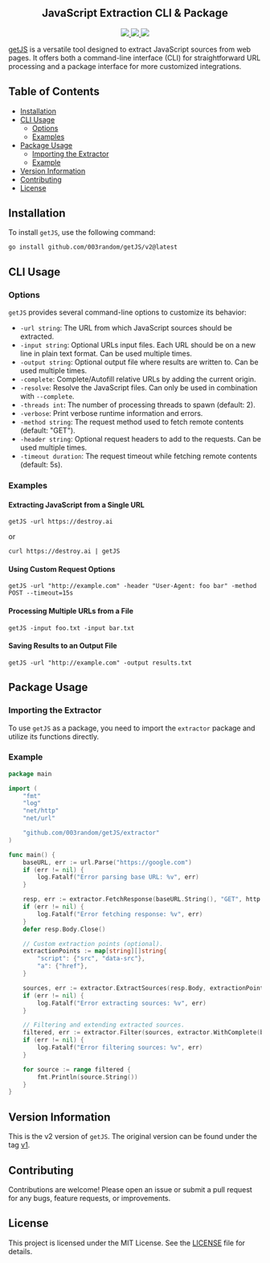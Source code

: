 <h2 align="center">JavaScript Extraction CLI & Package</h2>
<p align="center">
  <a href="https://pkg.go.dev/github.com/003random/getJS">
    <img src="https://pkg.go.dev/badge/github.com/003random/getJS">
  </a>
  <a href="https://github.com/003random/getJS/releases">
    <img src="https://img.shields.io/github/release/003random/getJS.svg">
  </a>
    <a href="https://github.com/003random/getJS/blob/master/LICENSE">
    <img src="https://img.shields.io/badge/license-MIT-blue.svg">
  </a>
</p>


[getJS](https://github.com/003random/getJS) is a versatile tool designed to extract JavaScript sources from web pages. It offers both a command-line interface (CLI) for straightforward URL processing and a package interface for more customized integrations.

## Table of Contents

- [Installation](#installation)
- [CLI Usage](#cli-usage)
  - [Options](#options)
  - [Examples](#examples)
- [Package Usage](#package-usage)
  - [Importing the Extractor](#importing-the-extractor)
  - [Example](#example)
- [Version Information](#version-information)
- [Contributing](#contributing)
- [License](#license)

## Installation

To install `getJS`, use the following command:

`go install github.com/003random/getJS/v2@latest`

## CLI Usage

### Options

`getJS` provides several command-line options to customize its behavior:

- `-url string`: The URL from which JavaScript sources should be extracted.
- `-input string`: Optional URLs input files. Each URL should be on a new line in plain text format. Can be used multiple times.
- `-output string`: Optional output file where results are written to. Can be used multiple times.
- `-complete`: Complete/Autofill relative URLs by adding the current origin.
- `-resolve`: Resolve the JavaScript files. Can only be used in combination with `--complete`.
- `-threads int`: The number of processing threads to spawn (default: 2).
- `-verbose`: Print verbose runtime information and errors.
- `-method string`: The request method used to fetch remote contents (default: "GET").
- `-header string`: Optional request headers to add to the requests. Can be used multiple times.
- `-timeout duration`: The request timeout while fetching remote contents (default: 5s).

### Examples

#### Extracting JavaScript from a Single URL

`getJS -url https://destroy.ai`

or 

`curl https://destroy.ai | getJS`

#### Using Custom Request Options

`getJS -url "http://example.com" -header "User-Agent: foo bar" -method POST --timeout=15s`

#### Processing Multiple URLs from a File

`getJS -input foo.txt -input bar.txt`

#### Saving Results to an Output File

`getJS -url "http://example.com" -output results.txt`

## Package Usage

### Importing the Extractor

To use `getJS` as a package, you need to import the `extractor` package and utilize its functions directly.

### Example

```Go
package main

import (
    "fmt"
    "log"
    "net/http"
    "net/url"

    "github.com/003random/getJS/extractor"
)

func main() {
    baseURL, err := url.Parse("https://google.com")
    if (err != nil) {
        log.Fatalf("Error parsing base URL: %v", err)
    }

    resp, err := extractor.FetchResponse(baseURL.String(), "GET", http.Header{})
    if (err != nil) {
        log.Fatalf("Error fetching response: %v", err)
    }
    defer resp.Body.Close()

    // Custom extraction points (optional).
    extractionPoints := map[string][]string{
        "script": {"src", "data-src"},
        "a": {"href"},
    }

    sources, err := extractor.ExtractSources(resp.Body, extractionPoints)
    if (err != nil) {
        log.Fatalf("Error extracting sources: %v", err)
    }

    // Filtering and extending extracted sources.
    filtered, err := extractor.Filter(sources, extractor.WithComplete(baseURL), extractor.WithResolve())
    if (err != nil) {
        log.Fatalf("Error filtering sources: %v", err)
    }

    for source := range filtered {
        fmt.Println(source.String())
    }
}
```

## Version Information

This is the v2 version of `getJS`. The original version can be found under the tag [v1](https://github.com/003random/getJS/tree/v1).

## Contributing

Contributions are welcome! Please open an issue or submit a pull request for any bugs, feature requests, or improvements.

## License

This project is licensed under the MIT License. See the [LICENSE](https://github.com/003random/getJS/blob/master/LICENSE) file for details.
